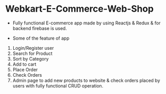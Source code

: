 
# Webkart-E-Commerce-Web-Shop

* Fully functional E-commerce app made by using Reactjs & Redux & for backend firebase is used.

* Some of the feature of app
1. Login/Register user
2. Search for Product
3. Sort by Category
4. Add to cart
5. Place Order
6. Check Orders
7. Admin page to add new products to website & check orders placed by users with fully functional CRUD operation.